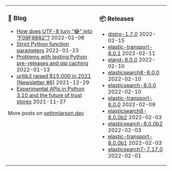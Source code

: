 <table><tr><td valign="top">

### 📰 Blog
<!-- blog starts -->
* [How does UTF-8 turn “😂” into “F09F9882”?](http://sethmlarson.dev/blog/utf-8?date=2022-02-08) 2022-02-08
* [Strict Python function parameters](http://sethmlarson.dev/blog/strict-python-function-parameters?date=2022-01-23) 2022-01-23
* [Problems with testing Python pre-releases and pip caching](http://sethmlarson.dev/blog/python-prereleases-and-pip-cache?date=2022-01-13) 2022-01-13
* [urllib3 raised $15,000 in 2021 (Newsletter #6)](http://sethmlarson.dev/blog/urllib3-raised-15k-in-2021?date=2021-12-29) 2021-12-29
* [Experimental APIs in Python 3.10 and the future of trust stores](http://sethmlarson.dev/blog/experimental-python-3.10-apis-and-trust-stores?date=2021-11-27) 2021-11-27
<!-- blog ends -->
More posts on [sethmlarson.dev](https://sethmlarson.dev)
</td><td valign="top">

### 📦 Releases
<!-- other starts -->
* [distro-1.7.0](https://pypi.org/project/distro/1.7.0) 2022-02-15
* [elastic-transport-8.0.1](https://pypi.org/project/elastic-transport/8.0.1) 2022-02-11
* [eland-8.0.0](https://pypi.org/project/eland/8.0.0) 2022-02-10
* [elasticsearch8-8.0.0](https://pypi.org/project/elasticsearch8/8.0.0) 2022-02-10
* [elasticsearch-8.0.0](https://pypi.org/project/elasticsearch/8.0.0) 2022-02-10
* [elastic-transport-8.0.0](https://pypi.org/project/elastic-transport/8.0.0) 2022-02-09
* [elasticsearch8-8.0.0b2](https://pypi.org/project/elasticsearch8/8.0.0b2) 2022-02-03
* [elasticsearch-8.0.0b2](https://pypi.org/project/elasticsearch/8.0.0b2) 2022-02-03
* [elastic-transport-8.0.0b1](https://pypi.org/project/elastic-transport/8.0.0b1) 2022-02-03
* [elasticsearch7-7.17.0](https://pypi.org/project/elasticsearch7/7.17.0) 2022-02-01
<!-- other ends -->
</td></tr></table>
